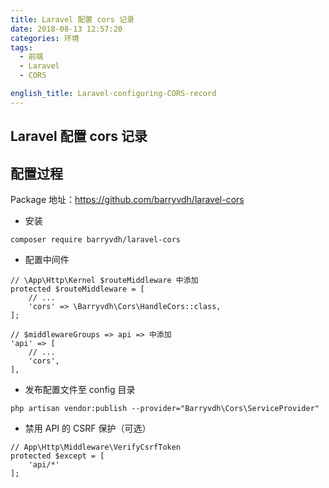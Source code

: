 ```yaml
---
title: Laravel 配置 cors 记录
date: 2018-08-13 12:57:20
categories: 环境
tags:
  - 前端
  - Laravel
  - CORS

english_title: Laravel-configuring-CORS-record
---
```


## Laravel 配置 cors 记录

## 配置过程

Package 地址：<https://github.com/barryvdh/laravel-cors>

- 安装

`composer require barryvdh/laravel-cors`

- 配置中间件

```
// \App\Http\Kernel $routeMiddleware 中添加
protected $routeMiddleware = [
    // ...
    'cors' => \Barryvdh\Cors\HandleCors::class,
];

// $middlewareGroups => api => 中添加
'api' => [
    // ...
    'cors',
],
```

- 发布配置文件至 config 目录

`php artisan vendor:publish --provider="Barryvdh\Cors\ServiceProvider"`

- 禁用 API 的 CSRF 保护（可选）

```
// App\Http\Middleware\VerifyCsrfToken
protected $except = [
    'api/*'
];
```
